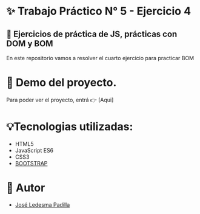 # ✨ Trabajo Práctico N° 5 - Ejercicio 4

## 📓 Ejercicios de práctica de JS, prácticas con DOM y BOM

En este repositorio vamos a resolver el cuarto ejercicio para practicar BOM
# 🎇 Demo del proyecto.

Para poder ver el proyecto, entrá 👉 [Aqui] 

# 💡Tecnologias utilizadas:

- HTML5
- JavaScript ES6
- CSS3
- [BOOTSTRAP](https://getbootstrap.com/docs/5.3/getting-started/introduction/)

# 📢 Autor

- [José Ledesma Padilla](https://github.com/ledesmapadilla)
